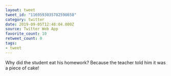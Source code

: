 ```yaml
---
layout: tweet
tweet_id: "1169593035782598658"
category: twitter
date: 2019-09-05T12:48:04.000Z
source: Twitter Web App
favorite_count: 10
retweet_count: 0
tags:
- tweet
---
```


Why did the student eat his homework? Because the teacher told him it was a piece of cake!
